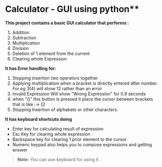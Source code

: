 # Calculator - GUI using python**

**This project contains a basic GUI calculator that performs :**
  1. Addition
  2. Subtraction
  3. Multiplication
  4. Division
  5. Deletion of 1 element from the current
  6. Clearing whole Expression
  
**It has Error handling for:**
  1. Stopping insertion two operators together
  2. Applying multiplication when a bracket is directly entered after number. _For eg_ 3(4) will show 12 rather than an error
  3. Invalid Expression Will show "Wrong Expression" for 0.9 seconds
  4. when "()" this button is pressed it place the cursor between brackets that is like :-> (|) 
  5. Stopping Insertion of alphabets or other characters.
  
**It has keyboard shortcuts doing**
  - Enter key for calculating result of expression
  - Esc Key for clearing whole expression
  - Backspace key for clearing 1 prior element to the cursor
  - Numeric keypad also helps you to compose expressions and getting answer
> **Note:** You can use keyboard for using it .
